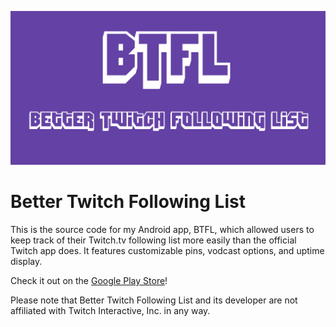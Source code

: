 ![Header image](images/featured_graphic.png)

# Better Twitch Following List

This is the source code for my Android app, BTFL, which allowed users to keep track of their Twitch.tv following list more easily than the official Twitch app does. It features customizable pins, vodcast options, and uptime display.

Check it out on the [Google Play Store](https://play.google.com/store/apps/details?id=mseffner.twitchnotifier)!

Please note that Better Twitch Following List and its developer are not affiliated with Twitch Interactive, Inc. in any way.